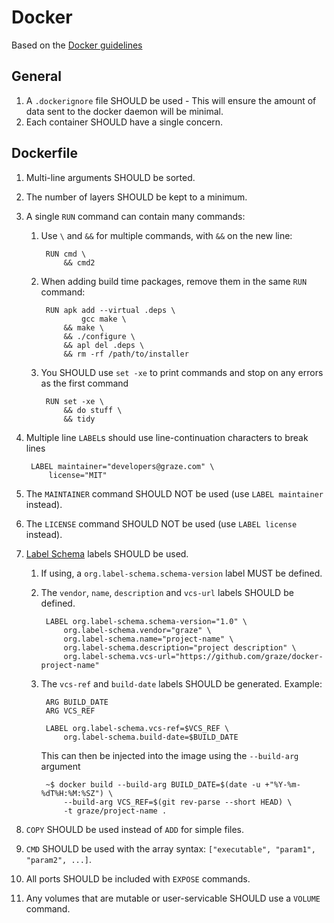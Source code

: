 # Docker

Based on the [Docker guidelines](https://docs.docker.com/engine/userguide/eng-image/dockerfile_best-practices/)

## General

1. A `.dockerignore` file SHOULD be used - This will ensure the amount of data sent to the docker daemon will be minimal.
1. Each container SHOULD have a single concern.

## Dockerfile

1. Multi-line arguments SHOULD be sorted.
1. The number of layers SHOULD be kept to a minimum.
1. A single `RUN` command can contain many commands:
    1. Use `\` and `&&` for multiple commands, with `&&` on the new line:

            RUN cmd \
                && cmd2

    1. When adding build time packages, remove them in the same `RUN` command:

            RUN apk add --virtual .deps \
                    gcc make \
                && make \
                && ./configure \
                && apl del .deps \
                && rm -rf /path/to/installer

    1. You SHOULD use `set -xe` to print commands and stop on any errors as the first command

            RUN set -xe \
                && do stuff \
                && tidy

1. Multiple line `LABEL`s should use line-continuation characters to break lines

        LABEL maintainer="developers@graze.com" \
            license="MIT"

1. The `MAINTAINER` command SHOULD NOT be used (use `LABEL maintainer` instead).
1. The `LICENSE` command SHOULD NOT be used (use `LABEL license` instead).
1. [Label Schema](http://label-schema.org/) labels SHOULD be used.
    1. If using, a `org.label-schema.schema-version` label MUST be defined.
    1. The `vendor`, `name`, `description` and `vcs-url` labels SHOULD be defined.

            LABEL org.label-schema.schema-version="1.0" \
                org.label-schema.vendor="graze" \
                org.label-schema.name="project-name" \
                org.label-schema.description="project description" \
                org.label-schema.vcs-url="https://github.com/graze/docker-project-name"

    1. The `vcs-ref` and `build-date` labels SHOULD be generated. Example:

            ARG BUILD_DATE
            ARG VCS_REF

            LABEL org.label-schema.vcs-ref=$VCS_REF \
                org.label-schema.build-date=$BUILD_DATE

        This can then be injected into the image using the `--build-arg` argument

            ~$ docker build --build-arg BUILD_DATE=$(date -u +"%Y-%m-%dT%H:%M:%SZ") \
                --build-arg VCS_REF=$(git rev-parse --short HEAD) \
                -t graze/project-name .

1. `COPY` SHOULD be used instead of `ADD` for simple files.
1. `CMD` SHOULD be used with the array syntax: `["executable", "param1", "param2", ...]`.
1. All ports SHOULD be included with `EXPOSE` commands.
1. Any volumes that are mutable or user-servicable SHOULD use a `VOLUME` command.
